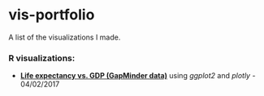 # vis-portfolio
A list of the visualizations I made.

### R visualizations:

* __[Life expectancy vs. GDP (GapMinder data)](./gapminder-life-expectancy-gdp/gapminder-bubble-chart)__ using *ggplot2* and *plotly* - 04/02/2017
